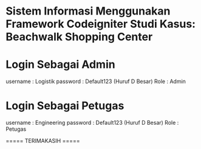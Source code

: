 # Sistem Informasi Menggunakan Framework Codeigniter Studi Kasus: Beachwalk Shopping Center

# Login Sebagai Admin 
username	: Logistik
password	: Default123 (Huruf D Besar)
Role		: Admin

# Login Sebagai Petugas
username	: Engineering
password	: Default123 (Huruf D Besar)
Role		: Petugas


===== TERIMAKASIH =====
